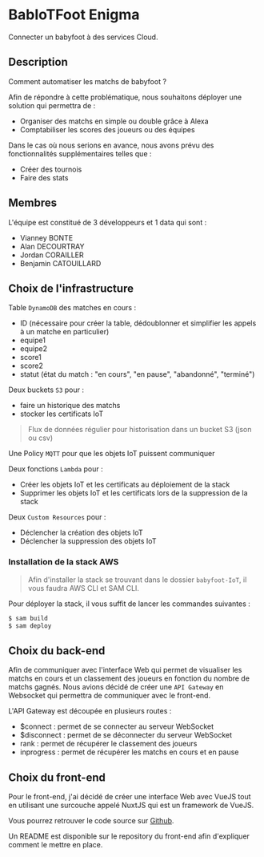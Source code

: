# BabIoTFoot Enigma

Connecter un babyfoot à des services Cloud.

## Description

Comment automatiser les matchs de babyfoot ?

Afin de répondre à cette problématique, nous souhaitons déployer une solution qui permettra de :

  - Organiser des matchs en simple ou double grâce à Alexa
  - Comptabiliser les scores des joueurs ou des équipes


Dans le cas où nous serions en avance, nous avons prévu des fonctionnalités supplémentaires telles que : 

  - Créer des tournois
  - Faire des stats

## Membres

L'équipe est constitué de 3 développeurs et 1 data qui sont : 

- Vianney BONTE
- Alan DECOURTRAY
- Jordan CORAILLER
- Benjamin CATOUILLARD

## Choix de l'infrastructure

Table `DynamoDB` des matches en cours :

- ID (nécessaire pour créer la table, dédoublonner et simplifier les appels à un matche en particulier)
- equipe1
- equipe2 
- score1
- score2 
- statut (état du match : "en cours", "en pause", "abandonné", "terminé")


Deux buckets `S3` pour :

  - faire un historique des matchs
  - stocker les certificats IoT

> Flux de données régulier pour historisation dans un bucket S3 (json ou csv)

Une Policy `MQTT` pour que les objets IoT puissent communiquer 

Deux fonctions `Lambda` pour :

 - Créer les objets IoT et les certificats au déploiement de la stack
 - Supprimer les objets IoT et les certificats lors de la suppression de la stack

 Deux `Custom Resources` pour :

  - Déclencher la création des objets IoT
  - Déclencher la suppression des objets IoT

### Installation de la stack AWS

> Afin d'installer la stack se trouvant dans le dossier `babyfoot-IoT`, il vous faudra AWS CLI et SAM CLI.

Pour déployer la stack, il vous suffit de lancer les commandes suivantes :

```bash
$ sam build
$ sam deploy
```

## Choix du back-end 

Afin de communiquer avec l'interface Web qui permet de visualiser les matchs en cours et un classement des joueurs en fonction du nombre de matchs gagnés.
Nous avions décidé de créer une `API Gateway` en Websocket qui permettra de communiquer avec le front-end.

L'API Gateway est découpée en plusieurs routes :

  - $connect : permet de se connecter au serveur WebSocket
  - $disconnect : permet de se déconnecter du serveur WebSocket
  - rank : permet de récupérer le classement des joueurs
  - inprogress : permet de récupérer les matchs en cours et en pause

## Choix du front-end

Pour le front-end, j'ai décidé de créer une interface Web avec VueJS tout en utilisant une surcouche appelé NuxtJS qui est un framework de VueJS.

Vous pourrez retrouver le code source sur [Github](https://github.com/bcatouillard/babIOTfootWeb).

Un README est disponible sur le repository du front-end afin d'expliquer comment le mettre en place.
